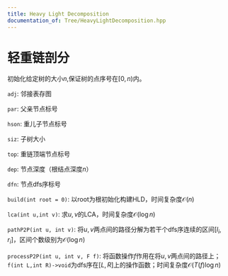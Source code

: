 ```yaml
---
title: Heavy Light Decomposition
documentation_of: Tree/HeavyLightDecomposition.hpp
---
```


# 轻重链剖分

初始化给定树的大小$n$,保证树的点序号在$[0,n)$内。

`adj`: 邻接表存图

`par`: 父亲节点标号

`hson`: 重儿子节点标号

`siz`: 子树大小

`top`: 重链顶端节点标号

`dep`: 节点深度（根结点深度$n$）

`dfn`: 节点dfs序标号

`build(int root = 0)`: 以root为根初始化构建HLD，时间复杂度$\mathcal{O}(n)$

`lca(int u,int v)`: 求$u,v$的LCA，时间复杂度$\mathcal{O}(\log{n})$

`pathP2P(int u, int v)`: 将$u,v$两点间的路径分解为若干个dfs序连续的区间$[l_i,r_i]$，区间个数级别为$\mathcal{O}(\log{n})$

`processP2P(int u, int v, F f)`: 将函数操作$f$作用在将$u,v$两点间的路径上；`f(int L,int R)->void`为dfs序在$[L,R]$上的操作函数；时间复杂度$\mathcal{O}(T(f)\log{n})$